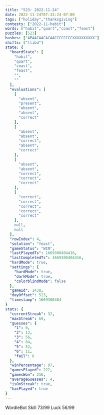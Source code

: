 ```yaml
---
title: "523: 2022-11-24"
date: 2022-11-24T07:33:24-07:00
tags: ["holiday","thanksgiving"]
contests: ["2022-11-habit"]
words: ["habit","quart","coast","feast"]
puzzles: [523]
hashes: ["APAACAACACAACCCCCCCCXXXXXXXXXX"]
shifts: ["llibd"]
state: {
  "boardState": [
    "habit",
    "quart",
    "coast",
    "feast",
    "",
    ""
  ],
  "evaluations": [
    [
      "absent",
      "present",
      "absent",
      "absent",
      "correct"
    ],
    [
      "absent",
      "absent",
      "correct",
      "absent",
      "correct"
    ],
    [
      "absent",
      "absent",
      "correct",
      "correct",
      "correct"
    ],
    [
      "correct",
      "correct",
      "correct",
      "correct",
      "correct"
    ],
    null,
    null
  ],
  "rowIndex": 4,
  "solution": "feast",
  "gameStatus": "WIN",
  "lastPlayedTs": 1669300404416,
  "lastCompletedTs": 1669300404416,
  "hardMode": true,
  "settings": {
    "hardMode": true,
    "darkMode": true,
    "colorblindMode": false
  },
  "gameId": 1438,
  "dayOffset": 523,
  "timestamp": 1669300404
}
stats: {
  "currentStreak": 32,
  "maxStreak": 69,
  "guesses": {
    "1": 0,
    "2": 13,
    "3": 56,
    "4": 84,
    "5": 52,
    "6": 11,
    "fail": 6
  },
  "winPercentage": 97,
  "gamesPlayed": 222,
  "gamesWon": 216,
  "averageGuesses": 4,
  "isOnStreak": true,
  "hasPlayed": true
}
---
```

<!-- more -->
WordleBot
Skill 73/99
Luck 56/99
